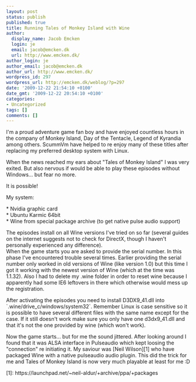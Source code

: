 ```yaml
---
layout: post
status: publish
published: true
title: Running Tales of Monkey Island with Wine
author:
  display_name: Jacob Emcken
  login: je
  email: jacob@emcken.dk
  url: http://www.emcken.dk/
author_login: je
author_email: jacob@emcken.dk
author_url: http://www.emcken.dk/
wordpress_id: 297
wordpress_url: http://emcken.dk/weblog/?p=297
date: '2009-12-22 21:54:10 +0100'
date_gmt: '2009-12-22 20:54:10 +0100'
categories:
- Uncategorized
tags: []
comments: []
---
```

<p>I'm a proud adventure game fan boy and have enjoyed countless hours in the company of Monkey Island, Day of the Tentacle, Legend of Kyrandia among others. ScummVm have helped to re enjoy many of these titles after replacing my preferred desktop system with Linux.</p>
<p>When the news reached my ears about "Tales of Monkey Island" I was very exited. But also nervous if would be able to play these episodes without Windows... but fear no more.</p>
<p>It is possible!</p>
<p>My system:</p>
<p>*   Nvidia graphic card<br />
*   Ubuntu Karmic 64bit<br />
*   Wine from special package archive (to get native pulse audio support)</p>
<p>The episodes install on all Wine versions I've tried on so far (several guides on the internet suggests not to check for DirectX, though I haven't personally experienced any difference).<br />
When the game starts you are asked to provide the serial number. In this phase I've encountered trouble several times. Earlier providing the serial number only worked in old versions of Wine (like version 1.0) but this time I got it working with the newest version of Wine (which at the time was 1.1.32). Also I had to delete my .wine folder in order to reset wine because I apparently had some IE6 leftovers in there which otherwise would mess up the registration.</p>
<p>After activating the episodes you need to install D3DX9_41.dll into `.wine&#47;drive_c&#47;windows&#47;system32`. Remember Linux is case sensitive so it is possible to have several different files with the same name except for the case. If it still doesn't work make sure you only have one d3dx9_41.dll and that it's not the one provided by wine (which won't work).</p>
<p>Now the game starts... but for me the sound jittered. After looking around I found that it was ALSA interface in Pulseaudio which kept loosing the "connection" re initiating it. My saviour was [Neil Wilson][1] who have packaged Wine with a native pulseaudio audio plugin. This did the trick for me and Tales of Monkey Island is now very much playable at least for me :D</p>
<p>[1]: https:&#47;&#47;launchpad.net&#47;~neil-aldur&#47;+archive&#47;ppa&#47;+packages</p>
